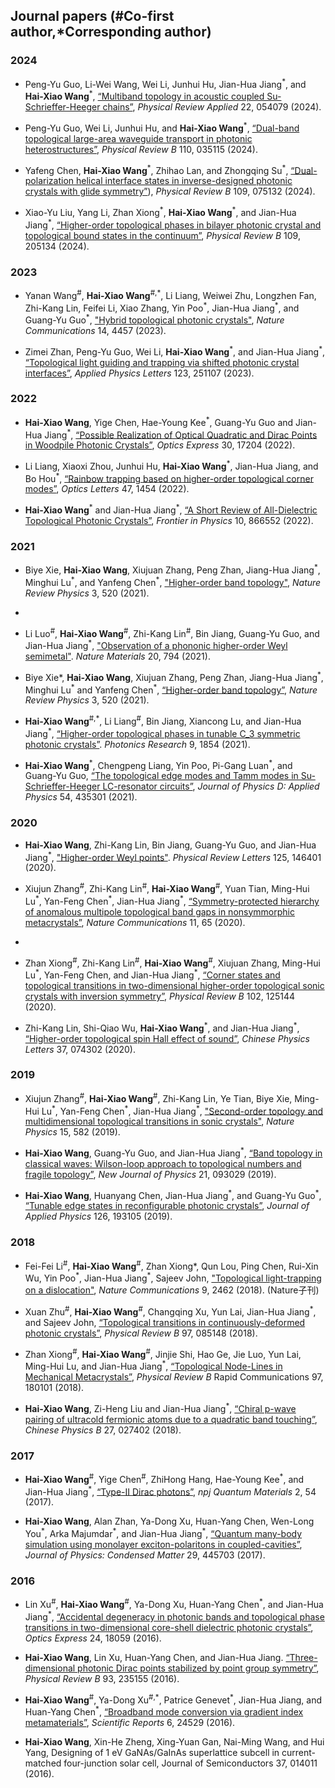 ## Journal papers (\#Co-first author,\*Corresponding author)

### 2024
- Peng-Yu Guo, Li-Wei Wang, Wei Li, Junhui Hu, Jian-Hua Jiang<sup>\*</sup>, and **Hai-Xiao Wang**<sup>\*</sup>, [“Multiband topology in acoustic coupled Su-Schrieffer-Heeger chains”](https://www.doi.org/10.1103/PhysRevApplied.22.054079), *Physical Review Applied* 22, 054079 (2024).

- Peng-Yu Guo, Wei Li, Junhui Hu, and **Hai-Xiao Wang**<sup>\*</sup>, [“Dual-band topological large-area waveguide transport in photonic heterostructures”](https://www.doi.org/10.1103/PhysRevB.110.035115), *Physical Review B* 110, 035115 (2024).

- Yafeng Chen, **Hai-Xiao Wang**<sup>\*</sup>, Zhihao Lan, and Zhongqing Su<sup>\*</sup>, [“Dual-polarization helical interface states in inverse-designed photonic crystals with glide symmetry”](https://www.doi.org/10.1103/PhysRevB.109.075132)), *Physical Review B* 109, 075132 (2024).

- Xiao-Yu Liu, Yang Li, Zhan Xiong<sup>\*</sup>, **Hai-Xiao Wang**<sup>\*</sup>, and Jian-Hua Jiang<sup>\*</sup>, [“Higher-order topological phases in bilayer photonic crystal and topological bound states in the continuum”](https://www.doi.org/10.1103/PhysRevB.109.205137), *Physical Review B* 109, 205134 (2024).
    
### 2023

- Yanan Wang<sup>\#</sup>, **Hai-Xiao Wang**<sup>\#,\*</sup>, Li Liang, Weiwei Zhu, Longzhen Fan, Zhi-Kang Lin, Feifei Li, Xiao Zhang, Yin Poo<sup>\*</sup>, Jian-Hua Jiang<sup>\*</sup>, and Guang-Yu Guo<sup>\*</sup>, ["Hybrid topological photonic crystals"](https://www.doi.org/10.1038/s41467-023-40172-6), *Nature Communications* 14, 4457 (2023).

- Zimei Zhan, Peng-Yu Guo, Wei Li, **Hai-Xiao Wang**<sup>\*</sup>, and Jian-Hua Jiang<sup>\*</sup>, [“Topological light guiding and trapping via shifted photonic crystal interfaces”](https://www.doi.org/10.1063/5.0186703), *Applied Physics Letters* 123, 251107 (2023).

### 2022

- **Hai-Xiao Wang**, Yige Chen, Hae-Young Kee<sup>\*</sup>, Guang-Yu Guo and Jian-Hua Jiang<sup>\*</sup>, [“Possible Realization of Optical Quadratic and Dirac Points in Woodpile Photonic Crystals”](https://www.doi.org/10.1364/OE.456614), *Optics Express* 30, 17204 (2022).

- Li Liang, Xiaoxi Zhou, Junhui Hu, **Hai-Xiao Wang**<sup>\*</sup>, Jian-Hua Jiang, and Bo Hou<sup>\*</sup>, [“Rainbow trapping based on higher-order topological corner modes”](https://www.doi.org/10.1364/OL.451770), *Optics Letters* 47, 1454 (2022).

- **Hai-Xiao Wang**<sup>\*</sup> and Jian-Hua Jiang<sup>\*</sup>, [“A Short Review of All-Dielectric Topological Photonic Crystals”](https://www.doi.org/10.3389/fphy.2022.866552), *Frontier in Physics* 10, 866552 (2022).
  
### 2021

- Biye Xie, **Hai-Xiao Wang**, Xiujuan Zhang, Peng Zhan, Jiang-Hua Jiang<sup>\*</sup>, Minghui Lu<sup>\*</sup>, and Yanfeng Chen<sup>\*</sup>, ["Higher-order band topology"](https://www.doi.org/10.1038/s42254-021-00323-4), *Nature Review Physics* 3, 520 (2021).
- 
- Li Luo<sup>\#</sup>, **Hai-Xiao Wang**<sup>\#</sup>, Zhi-Kang Lin<sup>\#</sup>, Bin Jiang, Guang-Yu Guo, and Jian-Hua Jiang<sup>\*</sup>, ["Observation of a phononic higher-order Weyl semimetal"](http://www.nature.com/articles/s41563-021-00985-6). *Nature Materials* 20, 794 (2021).
  
- Biye Xie*, **Hai-Xiao Wang**, Xiujuan Zhang, Peng Zhan, Jiang-Hua Jiang<sup>\*</sup>, Minghui Lu<sup>\*</sup> and Yanfeng Chen<sup>\*</sup>, [“Higher-order band topology”](https://doi.org/10.1038/s42254-021-00323-4), *Nature Review Physics* 3, 520 (2021).
  
- **Hai-Xiao Wang**<sup>\#,\*</sup>, Li Liang<sup>\#</sup>, Bin Jiang, Xiancong Lu, and Jian-Hua Jiang<sup>\*</sup>, [“Higher-order topological phases in tunable C_3 symmetric photonic crystals”](https://www.doi.org/10.1364/PRJ.433188). *Photonics Research* 9, 1854 (2021). 

- **Hai-Xiao Wang**<sup>\*</sup>, Chengpeng Liang, Yin Poo, Pi-Gang Luan<sup>\*</sup>, and Guang-Yu Guo, [“The topological edge modes and Tamm modes in Su-Schrieffer-Heeger LC-resonator circuits”](https://www.doi.org/10.1088/1361-6463/ac18ef), *Journal of Physics D: Applied Physics* 54, 435301 (2021).
  
### 2020

- **Hai-Xiao Wang**, Zhi-Kang Lin, Bin Jiang, Guang-Yu Guo, and Jian-Hua Jiang<sup>\*</sup>, ["Higher-order Weyl points"](https://link.aps.org/doi/10.1103/PhysRevLett.125.146401). *Physical Review Letters* 125, 146401 (2020).

- Xiujun Zhang<sup>\#</sup>, Zhi-Kang Lin<sup>\#</sup>, **Hai-Xiao Wang**<sup>\#</sup>, Yuan Tian, Ming-Hui Lu<sup>\*</sup>, Yan-Feng Chen<sup>\*</sup>, Jian-Hua Jiang<sup>\*</sup>, [“Symmetry-protected hierarchy of anomalous multipole topological band gaps in nonsymmorphic metacrystals”](https://www.doi.org/10.1038/s41467-019-13861-4), *Nature Communications* 11, 65 (2020).
- 
- Zhan Xiong<sup>\#</sup>, Zhi-Kang Lin<sup>\#</sup>, **Hai-Xiao Wang**<sup>\#</sup>, Xiujuan Zhang, Ming-Hui Lu<sup>\*</sup>, Yan-Feng Chen, and Jian-Hua Jiang<sup>\*</sup>, [“Corner states and topological transitions in two-dimensional higher-order topological sonic crystals with inversion symmetry”](https://www.doi.org/10.1103/PhysRevB.102.125144), *Physical Review B* 102, 125144 (2020).

- Zhi-Kang Lin, Shi-Qiao Wu, **Hai-Xiao Wang**<sup>\*</sup>, and Jian-Hua Jiang<sup>\*</sup>, [“Higher-order topological spin Hall effect of sound”](https://www.doi.org/10.1088/0256-307X/37/7/074302), *Chinese Physics Letters* 37, 074302 (2020).

### 2019

- Xiujun Zhang<sup>\#</sup>, **Hai-Xiao Wang**<sup>\#</sup>, Zhi-Kang Lin, Ye Tian, Biye Xie, Ming-Hui Lu<sup>\*</sup>, Yan-Feng Chen<sup>\*</sup>, Jian-Hua Jiang<sup>\*</sup>, ["Second-order topology and multidimensional topological transitions in sonic crystals"](https://doi.org/10.1038/s41567-019-0472-1), *Nature Physics* 15, 582 (2019).

-  **Hai-Xiao Wang**, Guang-Yu Guo, and Jian-Hua Jiang<sup>\*</sup>, [“Band topology in classical waves: Wilson-loop approach to topological numbers and fragile topology”](https://www.doi.org/10.1088/1367-2630/ab3f71), *New Journal of Physics* 21, 093029 (2019).

- **Hai-Xiao Wang**, Huanyang Chen, Jian-Hua Jiang<sup>\*</sup>, and Guang-Yu Guo<sup>\*</sup>, [“Tunable edge states in reconfigurable photonic crystals”](https://www.doi.org/10.1063/1.5124893), *Journal of Applied Physics* 126, 193105 (2019).
  
### 2018 

- Fei-Fei Li<sup>\#</sup>, **Hai-Xiao Wang**<sup>\#</sup>, Zhan Xiong*, Qun Lou, Ping Chen, Rui-Xin Wu, Yin Poo<sup>\*</sup>, Jian-Hua Jiang<sup>\*</sup>, Sajeev John, ["Topological light-trapping on a dislocation"](https://www.doi.org/10.1038/s41467-018-04861-x), *Nature Communications* 9, 2462 (2018). (Nature子刊)

- Xuan Zhu<sup>\#</sup>, **Hai-Xiao Wang**<sup>\#</sup>, Changqing Xu, Yun Lai, Jian-Hua Jiang<sup>\*</sup>, and Sajeev John, [“Topological transitions in continuously-deformed photonic crystals”](https://www.doi.org/10.1103/physrevb.97.085148), *Physical Review B* 97, 085148 (2018).
  
- Zhan Xiong<sup>\#</sup>, **Hai-Xiao Wang**<sup>\#</sup>, Jinjie Shi, Hao Ge, Jie Luo, Yun Lai, Ming-Hui Lu, and Jian-Hua Jiang<sup>\*</sup>, [“Topological Node-Lines in Mechanical Metacrystals”](https://www.doi.org/10.1103/physrevb.97.085148), *Physical Review B* Rapid Communications 97, 180101 (2018).

- **Hai-Xiao Wang**, Zi-Heng Liu and Jian-Hua Jiang<sup>\*</sup>, [“Chiral p-wave pairing of ultracold fermionic atoms due to a quadratic band touching”](https://cpb.iphy.ac.cn/article/2018/1924/cpb_27_2_027402.html#close), *Chinese Physics B* 27, 027402 (2018).
  
### 2017 

- **Hai-Xiao Wang**<sup>\#</sup>, Yige Chen<sup>\#</sup>, ZhiHong Hang, Hae-Young Kee<sup>\*</sup>, and Jian-Hua Jiang<sup>\*</sup>, [“Type-II Dirac photons”](https://www.doi.org/10.1038/s41535-017-0058-z), *npj Quantum Materials* 2, 54 (2017).

- **Hai-Xiao Wang**, Alan Zhan, Ya-Dong Xu, Huan-Yang Chen, Wen-Long You<sup>\*</sup>, Arka Majumdar<sup>\*</sup>, and Jian-Hua Jiang<sup>\*</sup>, [“Quantum many-body simulation using monolayer exciton-polaritons in coupled-cavities”](https://www.doi.org/10.1088/1361-648X/aa8933), *Journal of Physics: Condensed Matter* 29, 445703 (2017).
  
### 2016 

- Lin Xu<sup>\#</sup>, **Hai-Xiao Wang**<sup>\#</sup>, Ya-Dong Xu, Huan-Yang Chen<sup>\*</sup>, and Jian-Hua Jiang<sup>\*</sup>, [“Accidental degeneracy in photonic bands and topological phase transitions in two-dimensional core-shell dielectric photonic crystals”](https://www.doi.org/10.1364/OE.24.018059), *Optics Express* 24, 18059 (2016). 

- **Hai-Xiao Wang**, Lin Xu, Huan-Yang Chen, and Jian-Hua Jiang. [“Three-dimensional photonic Dirac points stabilized by point group symmetry”](https://www.doi.org/10.1103/PhysRevB.93.235155), *Physical Review B* 93, 235155 (2016).

- **Hai-Xiao Wang**<sup>\#</sup>, Ya-Dong Xu<sup>\#,\*</sup>, Patrice Genevet<sup>\*</sup>, Jian-Hua Jiang, and Huan-Yang Chen<sup>\*</sup>, [“Broadband mode conversion via gradient index metamaterials”](https://www.doi.org/10.1038/srep24529), *Scientific Reports* 6, 24529 (2016).

- **Hai-Xiao Wang**, Xin-He Zheng, Xing-Yuan Gan, Nai-Ming Wang, and Hui Yang, Designing of 1 eV GaNAs/GaInAs superlattice subcell in current-matched four-junction solar cell, Journal of Semiconductors 37, 014011 (2016).
